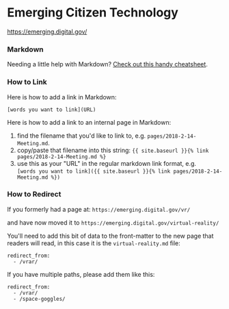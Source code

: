 # Emerging Citizen Technology
https://emerging.digital.gov/



### Markdown
Needing a little help with Markdown? [Check out this handy cheatsheet](https://github.com/adam-p/markdown-here/wiki/Markdown-Cheatsheet).


### How to Link

Here is how to add a link in Markdown:

`[words you want to link](URL)`

Here is how to add a link to an internal page in Markdown:
1. find the filename that you'd like to link to, e.g. `pages/2018-2-14-Meeting.md`.
2. copy/paste that filename into this string: `{{ site.baseurl }}{% link pages/2018-2-14-Meeting.md %}`
3. use this as your "URL" in the regular markdown link format, e.g. <br>`[words you want to link]({{ site.baseurl }}{% link pages/2018-2-14-Meeting.md %})`


### How to Redirect

If you formerly had a page at: `https://emerging.digital.gov/vr/`

and have now moved it to
`https://emerging.digital.gov/virtual-reality/`

You'll need to add this bit of data to the front-matter to the new page that readers will read, in this case it is the `virtual-reality.md` file:

```
redirect_from:
  - /vrar/
```

If you have multiple paths, please add them like this:

```
redirect_from:
  - /vrar/
  - /space-goggles/
```
